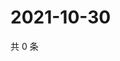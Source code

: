 # 2021-10-30

共 0 条

<!-- BEGIN WEIBO -->
<!-- 最后更新时间 Sat Oct 30 2021 18:00:41 GMT+0800 (China Standard Time) -->

<!-- END WEIBO -->
